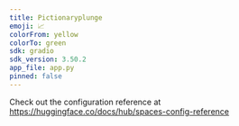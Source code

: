 ```yaml
---
title: Pictionaryplunge
emoji: 📈
colorFrom: yellow
colorTo: green
sdk: gradio
sdk_version: 3.50.2
app_file: app.py
pinned: false
---
```


Check out the configuration reference at https://huggingface.co/docs/hub/spaces-config-reference
